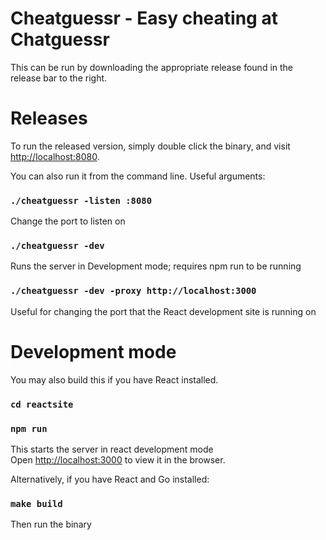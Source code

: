 # Cheatguessr - Easy cheating at Chatguessr

This can be run by downloading the appropriate release found in the release bar to the right. 

# Releases

To run the released version, simply double click the binary, and visit [http://localhost:8080](http://localhost:8080).

You can also run it from the command line. Useful arguments:

### `./cheatguessr -listen :8080`

Change the port to listen on

### `./cheatguessr -dev`

Runs the server in Development mode; requires npm run to be running

### `./cheatguessr -dev -proxy http://localhost:3000`

Useful for changing the port that the React development site is running on


# Development mode

You may also build this if you have React installed. 

### `cd reactsite`
### `npm run`

This starts the server in react development mode\
Open [http://localhost:3000](http://localhost:3000) to view it in the browser.

Alternatively, if you have React and Go installed:

### `make build`

Then run the binary 